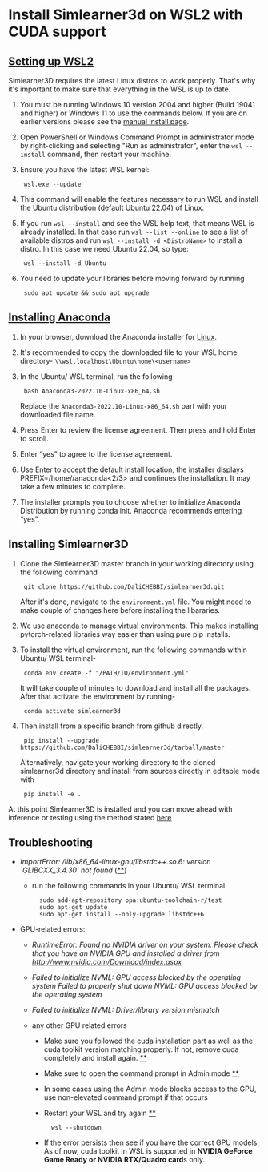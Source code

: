 # Install Simlearner3d on WSL2 with CUDA support

## [Setting up WSL2](https://learn.microsoft.com/en-us/windows/wsl/install)

Simlearner3D requires the latest Linux distros to work properly. That's why it's important to make sure that everything in the WSL is up to date.

1. You must be running Windows 10 version 2004 and higher (Build 19041 and higher) or Windows 11 to use the commands below. If you are on earlier versions please see the [manual install page](https://learn.microsoft.com/en-us/windows/wsl/install-manual).
2. Open PowerShell or Windows Command Prompt in administrator mode by right-clicking and selecting "Run as administrator", enter the ``wsl --install`` command, then restart your machine.
3. Ensure you have the latest WSL kernel:
        
        wsl.exe --update
4. This command will enable the features necessary to run WSL and install the Ubuntu distribution (default Ubuntu 22.04) of Linux.
5. If you run ``wsl --install`` and see the WSL help text, that means WSL is already installed. In that case run ``wsl --list --online`` to see a list of available distros and run ``wsl --install -d <DistroName>`` to install a distro. In this case we need Ubuntu 22.04, so type:

        wsl --install -d Ubuntu
6. You need to update your libraries before moving forward by running 

        sudo apt update && sudo apt upgrade

## [Installing Anaconda](https://docs.anaconda.com/anaconda/install/linux/)

1. In your browser, download the Anaconda installer for [Linux](https://www.anaconda.com/products/distribution#linux).
2. It's recommended to copy the downloaded file to your WSL home directory- ``\\wsl.localhost\Ubuntu\home\<username>``
3. In the Ubuntu/ WSL terminal, run the following-

        bash Anaconda3-2022.10-Linux-x86_64.sh
    Replace the ``Anaconda3-2022.10-Linux-x86_64.sh`` part with your downloaded file name.
4. Press Enter to review the license agreement. Then press and hold Enter to scroll.
5. Enter “yes” to agree to the license agreement.
6. Use Enter to accept the default install location, the installer displays PREFIX=/home/<USER>/anaconda<2/3> and continues the installation. It may take a few minutes to complete.
7. The installer prompts you to choose whether to initialize Anaconda Distribution by running conda init. Anaconda recommends entering “yes”.

## Installing Simlearner3D

1. Clone the Simlearner3D master branch in your working directory using the following command
        
        
        git clone https://github.com/DaliCHEBBI/simlearner3d.git
       
   After it's done, navigate to the `environment.yml` file. You might need to make couple of changes here before installing the libararies.
        
3. We use anaconda to manage virtual environments. This makes installing pytorch-related libraries way easier than using pure pip installs.

4. To install the virtual environment, run the following commands within Ubuntu/ WSL terminal-

        conda env create -f "/PATH/TO/environment.yml"

    It will take couple of minutes to download and install all the packages. After that activate the environment by running-

        conda activate simlearner3d

5. Then install from a specific branch from github directly.

        pip install --upgrade https://github.com/DaliCHEBBI/simlearner3d/tarball/master
        
   Alternatively, navigate your working directory to the cloned simlearner3d directory and install from sources directly in editable mode with

        pip install -e .

At this point Simlearner3D is installed and you can move ahead with inference or testing using the method stated [here](https://DaliCHEBBI.github.io/simlearner3d/tutorials/make_predictions.html) 


        
## Troubleshooting

- *ImportError: /lib/x86_64-linux-gnu/libstdc++.so.6: version `GLIBCXX_3.4.30' not found* ([**](https://askubuntu.com/a/582910))

    - run the following commands in your Ubuntu/ WSL terminal

            sudo add-apt-repository ppa:ubuntu-toolchain-r/test
            sudo apt-get update
            sudo apt-get install --only-upgrade libstdc++6
- GPU-related errors: 
        
    - *RuntimeError: Found no NVIDIA driver on your system. Please check that you have an NVIDIA GPU and installed a driver from http://www.nvidia.com/Download/index.aspx*
    - *Failed to initialize NVML: GPU access blocked by the operating system Failed to properly shut down NVML: GPU access blocked by the operating system*
    - *Failed to initialize NVML: Driver/library version mismatch*
    - any other GPU related errors

        - Make sure you followed the cuda installation part as well as the cuda toolkit version matching properly. If not, remove cuda completely and install again. [**](https://docs.nvidia.com/cuda/cuda-installation-guide-linux/index.html#removing-cuda-toolkit-and-driver)
        - Make sure to open the command prompt in Admin mode [**](https://forums.developer.nvidia.com/t/failed-to-properly-shut-down-nvml-gpu-access-blocked-by-the-operating-system/234413/5)
        - In some cases using the Admin mode blocks access to the GPU, use non-elevated command prompt if that occurs
        - Restart your WSL and try again [**](https://stackoverflow.com/a/43023000/8889660)
                
                wsl --shutdown

        - If the error persists then see if you have the correct GPU models. As of now, cuda toolkit in WSL is supported in **NVIDIA GeForce Game Ready or NVIDIA RTX/Quadro card**s only.


        

